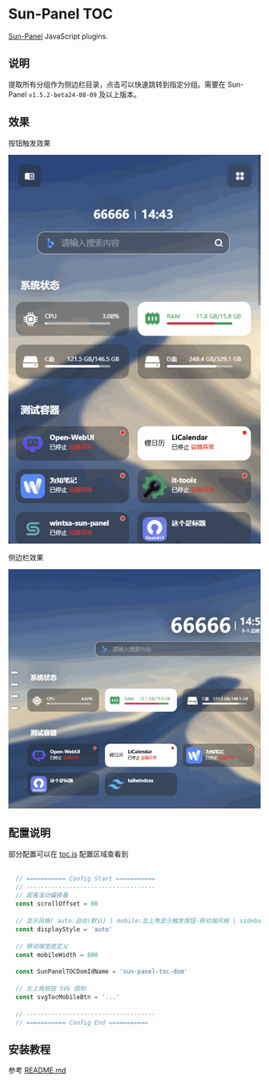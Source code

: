 # Sun-Panel TOC 
[Sun-Panel](https://sun-panel.top) JavaScript plugins.

## 说明
提取所有分组作为侧边栏目录，点击可以快速跳转到指定分组。需要在 Sun-Panel `v1.5.2-beta24-08-09` 及以上版本。

## 效果

按钮触发效果

![](./readme_doc/mobile.gif)


侧边栏效果

![](./readme_doc/sidebar.gif)

## 配置说明

部分配置可以在 [toc.js](./toc.js) 配置区域查看到

```js

  // =========== Config Start ===========
  // ------------------------------------
  // 距离滚动偏移量
  const scrollOffset = 80

  // 显示风格( auto:自动(默认) | mobile:左上角显示触发按钮-移动端风格 | sidebar:常态显示侧栏)
  const displayStyle = 'auto'

  // 移动端宽度定义
  const mobileWidth = 800

  const SunPanelTOCDomIdName = 'sun-panel-toc-dom'

  // 左上角按钮 SVG 图标
  const svgTocMobileBtn = '...'

  // ------------------------------------
  // =========== Config End ===========
```

## 安装教程

参考 [README.md](../README.md)